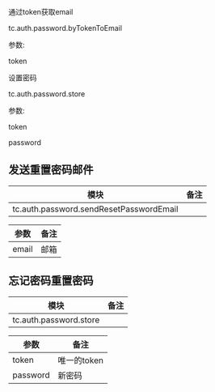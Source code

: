 通过token获取email

tc.auth.password.byTokenToEmail

参数:

token



设置密码

tc.auth.password.store

参数:

token

password



## 发送重置密码邮件


| 模块                                    | 备注 |
| --------------------------------------- | ---- |
| tc.auth.password.sendResetPasswordEmail |      |

| 参数                                    | 备注 |
| --------------------------------------- | ---- |
| email | 邮箱 |


## 忘记密码重置密码


| 模块                                    | 备注 |
| --------------------------------------- | ---- |
| tc.auth.password.store |      |

| 参数                                    | 备注 |
| --------------------------------------- | ---- |
| token | 唯一的token |
| password | 新密码 |